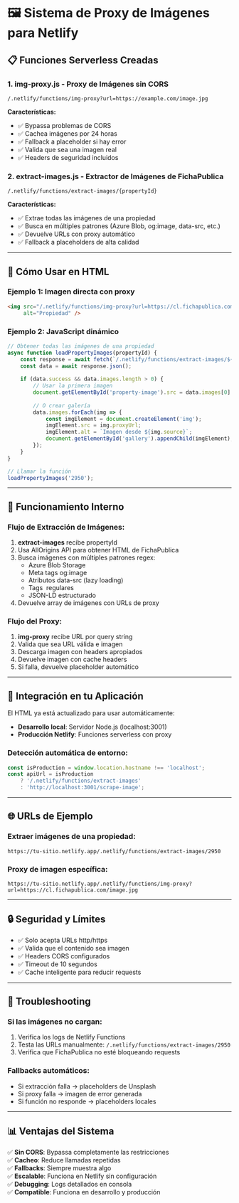 # 🖼️ Sistema de Proxy de Imágenes para Netlify

## 📋 Funciones Serverless Creadas

### 1. **img-proxy.js** - Proxy de Imágenes sin CORS
```
/.netlify/functions/img-proxy?url=https://example.com/image.jpg
```

**Características:**
- ✅ Bypassa problemas de CORS
- ✅ Cachea imágenes por 24 horas
- ✅ Fallback a placeholder si hay error
- ✅ Valida que sea una imagen real
- ✅ Headers de seguridad incluidos

### 2. **extract-images.js** - Extractor de Imágenes de FichaPublica
```
/.netlify/functions/extract-images/{propertyId}
```

**Características:**
- ✅ Extrae todas las imágenes de una propiedad
- ✅ Busca en múltiples patrones (Azure Blob, og:image, data-src, etc.)
- ✅ Devuelve URLs con proxy automático
- ✅ Fallback a placeholders de alta calidad

---

## 🚀 Cómo Usar en HTML

### Ejemplo 1: Imagen directa con proxy
```html
<img src="/.netlify/functions/img-proxy?url=https://cl.fichapublica.com/images/foto.jpg" 
     alt="Propiedad" />
```

### Ejemplo 2: JavaScript dinámico
```javascript
// Obtener todas las imágenes de una propiedad
async function loadPropertyImages(propertyId) {
    const response = await fetch(`/.netlify/functions/extract-images/${propertyId}`);
    const data = await response.json();
    
    if (data.success && data.images.length > 0) {
        // Usar la primera imagen
        document.getElementById('property-image').src = data.images[0].proxyUrl;
        
        // O crear galería
        data.images.forEach(img => {
            const imgElement = document.createElement('img');
            imgElement.src = img.proxyUrl;
            imgElement.alt = `Imagen desde ${img.source}`;
            document.getElementById('gallery').appendChild(imgElement);
        });
    }
}

// Llamar la función
loadPropertyImages('2950');
```

---

## 🔧 Funcionamiento Interno

### Flujo de Extracción de Imágenes:
1. **extract-images** recibe propertyId
2. Usa AllOrigins API para obtener HTML de FichaPublica
3. Busca imágenes con múltiples patrones regex:
   - Azure Blob Storage
   - Meta tags og:image
   - Atributos data-src (lazy loading)
   - Tags <img> regulares
   - JSON-LD estructurado
4. Devuelve array de imágenes con URLs de proxy

### Flujo del Proxy:
1. **img-proxy** recibe URL por query string
2. Valida que sea URL válida e imagen
3. Descarga imagen con headers apropiados
4. Devuelve imagen con cache headers
5. Si falla, devuelve placeholder automático

---

## 📱 Integración en tu Aplicación

El HTML ya está actualizado para usar automáticamente:

- **Desarrollo local**: Servidor Node.js (localhost:3001)
- **Producción Netlify**: Funciones serverless con proxy

### Detección automática de entorno:
```javascript
const isProduction = window.location.hostname !== 'localhost';
const apiUrl = isProduction 
    ? '/.netlify/functions/extract-images' 
    : 'http://localhost:3001/scrape-image';
```

---

## 🌐 URLs de Ejemplo

### Extraer imágenes de una propiedad:
```
https://tu-sitio.netlify.app/.netlify/functions/extract-images/2950
```

### Proxy de imagen específica:
```
https://tu-sitio.netlify.app/.netlify/functions/img-proxy?url=https://cl.fichapublica.com/image.jpg
```

---

## 🔒 Seguridad y Límites

- ✅ Solo acepta URLs http/https
- ✅ Valida que el contenido sea imagen
- ✅ Headers CORS configurados
- ✅ Timeout de 10 segundos
- ✅ Cache inteligente para reducir requests

---

## 🚨 Troubleshooting

### Si las imágenes no cargan:
1. Verifica los logs de Netlify Functions
2. Testa las URLs manualmente: `/.netlify/functions/extract-images/2950`
3. Verifica que FichaPublica no esté bloqueando requests

### Fallbacks automáticos:
- Si extracción falla → placeholders de Unsplash
- Si proxy falla → imagen de error generada
- Si función no responde → placeholders locales

---

## 📊 Ventajas del Sistema

✅ **Sin CORS**: Bypassa completamente las restricciones  
✅ **Cacheo**: Reduce llamadas repetidas  
✅ **Fallbacks**: Siempre muestra algo  
✅ **Escalable**: Funciona en Netlify sin configuración  
✅ **Debugging**: Logs detallados en consola  
✅ **Compatible**: Funciona en desarrollo y producción  